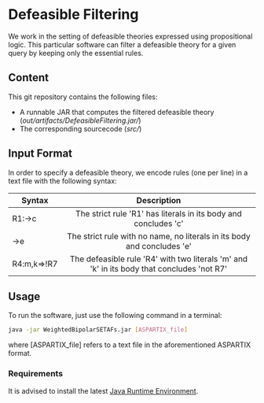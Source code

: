 # Defeasible Filtering

We work in the setting of defeasible theories expressed using propositional logic. This particular software can filter a defeasible theory for a given query by keeping only the essential rules.

## Content

This git repository contains the following files:
- A runnable JAR that computes the filtered defeasible theory (_out/artifacts/DefeasibleFiltering.jar/_)
- The corresponding sourcecode (_src/_)

## Input Format

In order to specify a defeasible theory, we encode rules (one per line) in a text file with the following syntax:

| Syntax        | Description  |
| ------------- |:------------------:|
| R1:->c     | The strict rule 'R1' has literals in its body and concludes 'c' |
| ->e      | The strict rule with no name, no literals in its body and concludes 'e'       |
| R4:m,k=>!R7 |  The defeasible rule 'R4' with two literals 'm' and 'k' in its body that concludes 'not R7'|



## Usage

To run the software, just use the following command in a terminal:


```sh
java -jar WeightedBipolarSETAFs.jar [ASPARTIX_file]
```

where [ASPARTIX_file] refers to a text file in the aforementioned ASPARTIX format.

### Requirements

It is advised to install the latest [Java Runtime Environment][3].


[1]: https://www.irit.fr/~Leila.Amgoud/BAFs.pdf
[2]: https://spiral.imperial.ac.uk/bitstream/10044/1/35993/5/Main.pdf
[3]: https://java.com/en/download/manual.jsp
[4]: https://www.dbai.tuwien.ac.at/research/argumentation/aspartix/setaf.html